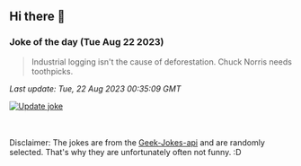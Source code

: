 ## Hi there 👋

### Joke of the day (Tue Aug 22 2023)
<!-- joke -->
>Industrial logging isn't the cause of deforestation. Chuck Norris needs toothpicks.
<!-- /joke -->

*Last update: Tue, 22 Aug 2023 00:35:09 GMT*

[![Update joke](https://github.com/nclskfm/nclskfm/actions/workflows/joke.yml/badge.svg)](https://github.com/nclskfm/nclskfm/actions/workflows/joke.yml)

<br><br>
Disclaimer: The jokes are from the [Geek-Jokes-api](https://github.com/sameerkumar18/geek-joke-api) and are randomly selected. That's why they are unfortunately often not funny. :D
